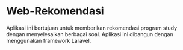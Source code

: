 # Web-Rekomendasi
Aplikasi ini bertujuan untuk memberikan rekomendasi program study dengan menyelesaikan berbagai soal. Aplikasi ini dibangun dengan menggunakan framework Laravel.
